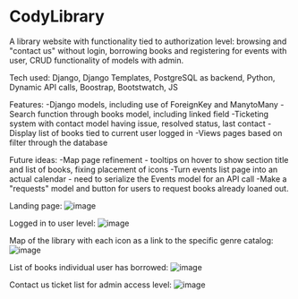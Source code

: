 # CodyLibrary  
A library website with functionality tied to authorization level: browsing and "contact us" without login, borrowing books and registering for events with user, CRUD functionality of models with admin. 

Tech used: 
Django, Django Templates, PostgreSQL as backend, Python, Dynamic API calls, Boostrap, Bootstwatch, JS

Features:
-Django models, including use of ForeignKey and ManytoMany
-Search function through books model, including linked field
-Ticketing system with contact model having issue, resolved status, last contact
-Display list of books tied to current user logged in
-Views pages based on filter through the database

Future ideas:
-Map page refinement - tooltips on hover to show section title and list of books, fixing placement of icons
-Turn events list page into an actual calendar - need to serialize the Events model for an API call
-Make a "requests" model and button for users to request books already loaned out.  

Landing page:
![image](https://github.com/codysharma/CodyLibrary/assets/123990673/01d06670-d109-4288-89e9-7464fab0048f)

Logged in to user level:
![image](https://github.com/codysharma/CodyLibrary/assets/123990673/acc9d0b5-96e0-4c37-a77f-5c7b838edd7d)

Map of the library with each icon as a link to the specific genre catalog:
![image](https://github.com/codysharma/CodyLibrary/assets/123990673/5a6de4ed-3326-4a57-8c83-f3d31393664c)

List of books individual user has borrowed:
![image](https://github.com/codysharma/CodyLibrary/assets/123990673/f9df39e6-bb9f-457d-9866-def9b8d3b0c0)

Contact us ticket list for admin access level:
![image](https://github.com/codysharma/CodyLibrary/assets/123990673/b2c0b292-2e54-4377-81be-66f3b8d80e44)
